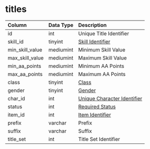 # titles

| Column | Data Type | Description |
| :--- | :--- | :--- |
| id | int | Unique Title Identifier |
| skill_id | tinyint | [Skill Identifier](../../../../categories/player/skills) |
| min_skill_value | mediumint | Minimum Skill Value |
| max_skill_value | mediumint | Maximum Skill Value |
| min_aa_points | mediumint | Minimum AA Points |
| max_aa_points | mediumint | Maximum AA Points |
| class | tinyint | [Class](../../../../categories/player/class-list) |
| gender | tinyint | [Gender](../../../../categories/npc/genders) |
| char_id | int | [Unique Character Identifier](../../../../schema/categories/characters/character_data) |
| status | int | [Required Status](../../../../categories/player/status-levels) |
| item_id | int | [Item Identifier](../../../../schema/categories/items/items) |
| prefix | varchar | Prefix |
| suffix | varchar | Suffix |
| title_set | int | Title Set Identifier |


